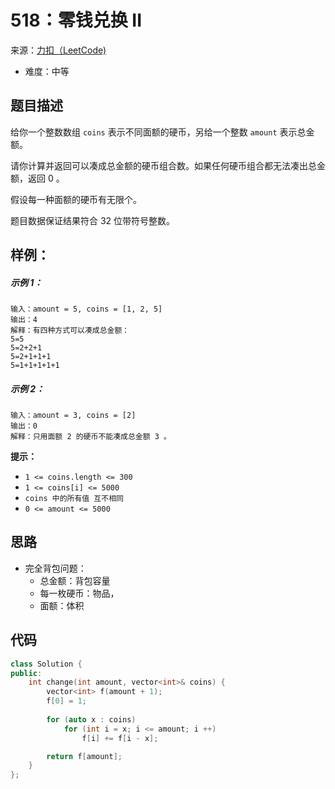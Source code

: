 # 518：零钱兑换 II
来源：[力扣（LeetCode)](https://leetcode.cn/problems/coin-change-2/submissions/)

* 难度：中等

## 题目描述
给你一个整数数组 `coins` 表示不同面额的硬币，另给一个整数 `amount` 表示总金额。

请你计算并返回可以凑成总金额的硬币组合数。如果任何硬币组合都无法凑出总金额，返回 0 。

假设每一种面额的硬币有无限个。 

题目数据保证结果符合 32 位带符号整数。


## 样例：
##### 示例 1：
```
输入：amount = 5, coins = [1, 2, 5]
输出：4
解释：有四种方式可以凑成总金额：
5=5
5=2+2+1
5=2+1+1+1
5=1+1+1+1+1
```
##### 示例 2：
```
输入：amount = 3, coins = [2]
输出：0
解释：只用面额 2 的硬币不能凑成总金额 3 。
```
**提示：**
* `1 <= coins.length <= 300`
* `1 <= coins[i] <= 5000`
* `coins 中的所有值 互不相同`
* `0 <= amount <= 5000`

## 思路
* 完全背包问题：
  * 总金额：背包容量
  * 每一枚硬币：物品，
  * 面额：体积



## 代码
```c++
class Solution {
public:
    int change(int amount, vector<int>& coins) {
        vector<int> f(amount + 1);
        f[0] = 1;
        
        for (auto x : coins)
            for (int i = x; i <= amount; i ++)
                f[i] += f[i - x];

        return f[amount];
    }
};
```
